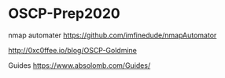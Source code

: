 # OSCP-Prep2020

nmap automater
https://github.com/imfinedude/nmapAutomator


http://0xc0ffee.io/blog/OSCP-Goldmine

Guides
https://www.absolomb.com/Guides/
